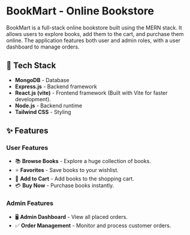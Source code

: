 # BookMart - Online Bookstore

BookMart is a full-stack online bookstore built using the MERN stack. It allows users to explore books, add them to the cart, and purchase them online. The application features both user and admin roles, with a user dashboard to manage orders.

## 🚀 Tech Stack

- **MongoDB** - Database  
- **Express.js** - Backend framework  
- **React.js (vite)** - Frontend framework (Built with Vite for faster development).
- **Node.js** - Backend runtime  
- **Tailwind CSS** - Styling  

## ✨ Features

### User Features
- 📚 **Browse Books** - Explore a huge collection of books.
- ⭐ **Favorites** - Save books to your wishlist.
- 🛒 **Add to Cart** - Add books to the shopping cart.
- 💳 **Buy Now** - Purchase books instantly.

### Admin Features
- 🖥 **Admin Dashboard** - View all placed orders.
- ✅ **Order Management** - Monitor and process customer orders.


   
